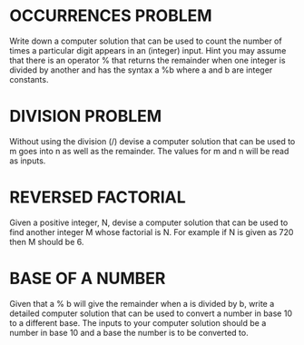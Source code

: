# OCCURRENCES PROBLEM
Write down a computer solution that can be used to count the number of times a particular digit appears in an (integer) input. Hint you may assume that there is an operator % that returns the remainder when one integer is divided by another and has the syntax a %b where a and b are integer constants.

# DIVISION PROBLEM
Without using the division (/) devise a computer solution that can be used to m goes into n as well as the remainder. The values for m and n will be read as inputs.


# REVERSED FACTORIAL
Given a positive integer, N, devise a computer solution that can be used to find another integer M whose factorial is N. For example if N is given as 720 then M should be 6.


# BASE OF A NUMBER 
Given that a % b will give the remainder when a is divided by b, write a detailed computer solution that can be used to convert a number in base 10 to a different base. The inputs to your computer solution should be a number in base 10 and a base the number is to be converted to.
 
